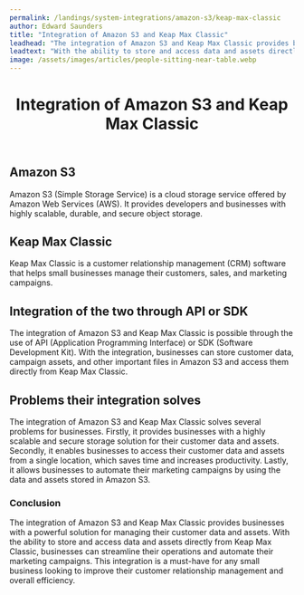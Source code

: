 ```yaml
---
permalink: /landings/system-integrations/amazon-s3/keap-max-classic
author: Edward Saunders
title: "Integration of Amazon S3 and Keap Max Classic"
leadhead: "The integration of Amazon S3 and Keap Max Classic provides businesses with a powerful solution for managing their customer data and assets"
leadtext: "With the ability to store and access data and assets directly from Keap Max Classic, businesses can streamline their operations and automate their marketing campaigns. This integration is a must-have for any small business looking to improve their customer relationship management and overall efficiency."
image: /assets/images/articles/people-sitting-near-table.webp
---
```

<div class="arttext">        <header>
            <h1>Integration of Amazon S3 and Keap Max Classic</h1>
        </header>
        <main>
            <h2>Amazon S3</h2>
            <p>Amazon S3 (Simple Storage Service) is a cloud storage service offered by Amazon Web Services (AWS). It provides developers and businesses with highly scalable, durable, and secure object storage.</p>
            <h2>Keap Max Classic</h2>
            <p>Keap Max Classic is a customer relationship management (CRM) software that helps small businesses manage their customers, sales, and marketing campaigns.</p>
            <h2>Integration of the two through API or SDK</h2>
            <p>The integration of Amazon S3 and Keap Max Classic is possible through the use of API (Application Programming Interface) or SDK (Software Development Kit). With the integration, businesses can store customer data, campaign assets, and other important files in Amazon S3 and access them directly from Keap Max Classic.</p>
            <h2>Problems their integration solves</h2>
            <p>The integration of Amazon S3 and Keap Max Classic solves several problems for businesses. Firstly, it provides businesses with a highly scalable and secure storage solution for their customer data and assets. Secondly, it enables businesses to access their customer data and assets from a single location, which saves time and increases productivity. Lastly, it allows businesses to automate their marketing campaigns by using the data and assets stored in Amazon S3.</p>
        </main>
        <footer>
            <h3>Conclusion</h3>
            <p>The integration of Amazon S3 and Keap Max Classic provides businesses with a powerful solution for managing their customer data and assets. With the ability to store and access data and assets directly from Keap Max Classic, businesses can streamline their operations and automate their marketing campaigns. This integration is a must-have for any small business looking to improve their customer relationship management and overall efficiency.</p>
        </footer>
</div>